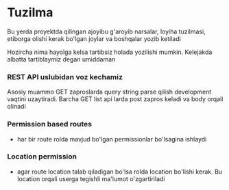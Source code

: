 # Tuzilma
Bu yerda proyektda qilingan ajoyibu g'aroyib narsalar, loyiha tuzilmasi, etiborga olishi kerak bo'lgan joylar va boshqalar yozib ketiladi

Hozircha nima hayolga kelsa tartibsiz holada yozilishi mumkin. Kelejakda albatta tartiblaymiz degan umiddaman

### REST API uslubidan voz kechamiz

Asosiy muammo GET zaproslarda query string parse qilish development vaqtini uzaytiradi. Barcha GET list api larda post zapros keladi va body orqali olinadi

### Permission based routes
- har bir route rolda mavjud bo'lgan permissionlar bo'lsagina ishlaydi

### Location permission
- agar route location talab qiladigan bo'lsa rolda location bo'lishi kerak. Bu location orqali userga tegishli ma'lumot o'zgartiriladi